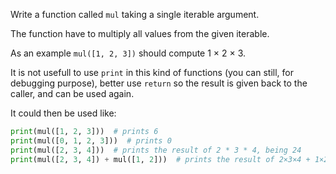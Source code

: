 Write a function called `mul` taking a single iterable argument.

The function have to multiply all values from the given iterable.

As an example `mul([1, 2, 3])` should compute 1 × 2 × 3.

It is not usefull to use `print` in this kind of functions (you can still, for debugging purpose),
better use `return` so the result is given back to the caller, and can be used again.

It could then be used like:

```python
print(mul([1, 2, 3]))  # prints 6
print(mul([0, 1, 2, 3]))  # prints 0
print(mul([2, 3, 4]))  # prints the result of 2 * 3 * 4, being 24
print(mul([2, 3, 4]) + mul([1, 2]))  # prints the result of 2×3×4 + 1×2, which is 48
```
